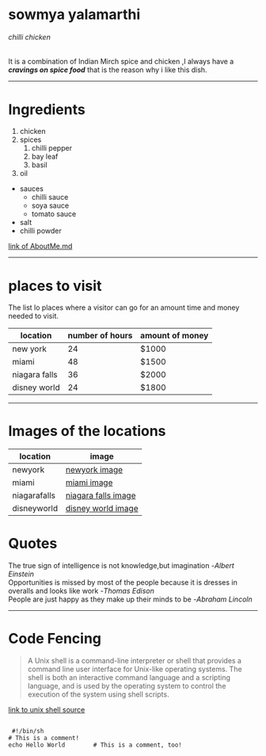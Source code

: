 # sowmya yalamarthi
###### chilli chicken
It is a combination of Indian Mirch spice and chicken ,I always have a ***cravings on spice food*** that is the reason why i like this dish.

***

# Ingredients

1. chicken
2. spices
    1. chilli pepper
    2. bay leaf
    3. basil
3. oil

* sauces
    * chilli sauce
    * soya sauce
    * tomato sauce
* salt
* chilli powder

[link of AboutMe.md](AboutMe.md)

***

# places to visit

The list lo places where a visitor can go for an amount time and money needed to visit.

|location|number of hours|amount of money|
|---------|--------------|---------------|
|new york|24|$1000|
|miami|48|$1500|
|niagara falls|36|$2000|
|disney world|24|$1800|

***

# Images of the locations

|location|      image       |
|--------|     -------      |
|newyork|[newyork image](newyork.jpg)|
|miami  |[miami image](miami.png)|
|niagarafalls|[niagara falls image](niagarafalls.jpg)|
|disneyworld|[disney world image](disneyworld.jpg)|


# Quotes

The true sign of intelligence is not knowledge,but imagination -*Albert Einstein* </br>
Opportunities is missed by most of the people because it is dresses in overalls and looks like work -*Thomas Edison* </br>
People are just happy as they make up their minds to be -*Abraham Lincoln*</br>

***

# Code Fencing 

> A Unix shell is a command-line interpreter or shell that provides a command line user interface for Unix-like operating systems. The shell is both an interactive command language and a scripting language, and is used by the operating system to control the execution of the system using shell scripts.

[link to unix shell source](https://en.wikipedia.org/wiki/Unix_shell)

~~~

 #!/bin/sh
# This is a comment!
echo Hello World        # This is a comment, too!

~~~
